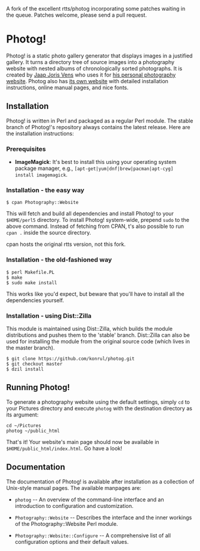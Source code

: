 A fork of the excellent rtts/photog incorporating some patches waiting in the queue.
Patches welcome, please send a pull request.

Photog!
=======

Photog! is a static photo gallery generator that displays images in
a justified gallery. It turns a directory tree of source images into
a photography website with nested albums of chronologically sorted
photographs. It is created by [Jaap Joris Vens][1] who uses it for
[his personal photography website][2]. Photog also has
[its own website][3] with detailed installation instructions, online
manual pages, and nice fonts.

[1]: http://rtts.eu/about/
[2]: http://www.superformosa.nl/
[3]: http://photog.created.today/

Installation
------------

Photog! is written in Perl and packaged as a regular Perl module. The
stable branch of Photog!'s repository always contains the latest
release. Here are the installation instructions:

### Prerequisites

* **ImageMagick**: It's best to install this using your operating
  system package manager, e.g., `[apt-get|yum|dnf|brew|pacman|apt-cyg]
  install imagemagick`.

### Installation - the easy way

    $ cpan Photography::Website

This will fetch and build all dependencies and install Photog! to your
`$HOME/perl5` directory. To install Photog! system-wide, prepend
`sudo` to the above command. Instead of fetching from CPAN, t's also
possible to run `cpan .` inside the source directory.

cpan hosts the original rtts version, not this fork.

### Installation - the old-fashioned way

    $ perl Makefile.PL
    $ make
    $ sudo make install

This works like you'd expect, but beware that you'll have to install
all the dependencies yourself.

### Installation - using Dist::Zilla

This module is maintained using Dist::Zilla, which builds the module
distributions and pushes them to the 'stable' branch. Dist::Zilla can
also be used for installing the module from the original source code
(which lives in the master branch).

    $ git clone https://github.com/konrul/photog.git
    $ git checkout master
    $ dzil install

Running Photog!
---------------

To generate a photography website using the default settings, simply
`cd` to your Pictures directory and execute `photog` with the
destination directory as its argument:

    cd ~/Pictures
    photog ~/public_html

That's it! Your website's main page should now be available in
`$HOME/public_html/index.html`. Go have a look!

Documentation
-------------

The documentation of Photog! is available after installation as a
collection of Unix-style manual pages. The available manpages are:

- `photog` -- An overview of the command-line interface and an
introduction to configuration and customization.

- `Photography::Website` -- Describes the interface and the inner
workings of the Photography::Website Perl module.

- `Photography::Website::Configure` -- A comprehensive list of all
configuration options and their default values.
